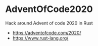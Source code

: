 # AdventOfCode2020


Hack around Advent of code 2020 in Rust

* https://adventofcode.com/2020/
* https://www.rust-lang.org/
